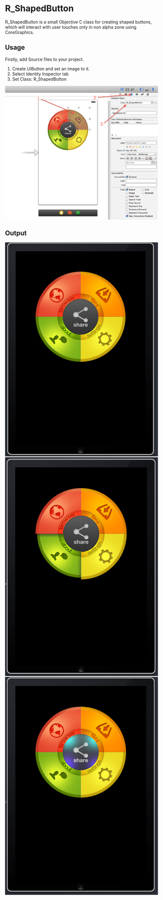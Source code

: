 R_ShapedButton
=========

R_ShapedButton is a small Objective C class for creating shaped buttons, which will interact with user touches only in non alpha zone using CoreGraphics.

Usage
-------------

Firstly, add Source files to your project.

1. Create UIButton and set an image to it.
2. Select Identity Inspector tab
3. Set Class: R_ShapedButton

![ScreenShot](https://github.com/RocKK-MD/R_ShapedButton/blob/master/Screens/Screen%20Shot%202014-02-03%20at%206.24.04%20PM.png?raw=true{url})

Output
-------------
![ScreenShot](https://github.com/RocKK-MD/R_ShapedButton/blob/master/Screens/Screen%20Shot%202014-02-03%20at%206.21.40%20PM.png?raw=true{url})
![ScreenShot](https://github.com/RocKK-MD/R_ShapedButton/blob/master/Screens/Screen%20Shot%202014-02-03%20at%206.21.18%20PM.png?raw=true{url})
![ScreenShot](https://github.com/RocKK-MD/R_ShapedButton/blob/master/Screens/Screen%20Shot%202014-02-03%20at%206.21.25%20PM.png?raw=true{url})
